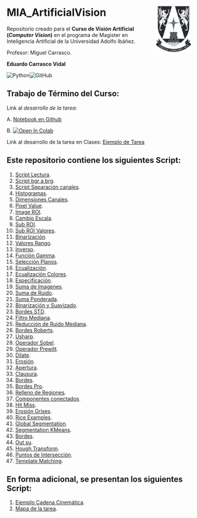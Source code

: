 # MIA_ArtificialVision <img src="img/logo.png" align="right" width = "95px"/>
 
Repositorio creado para el **Curso de Visión Artificial (_Computer Vision_)** en el programa de Magister en Inteligencia Artificial de la Universidad Adolfo Ibáñez.

Profesor: Miguel Carrasco.

**Eduardo Carrasco Vidal**


![Python](https://img.shields.io/badge/python-%2314354C.svg)![GitHub](https://img.shields.io/badge/github-%23121011.svg)

## Trabajo de Término del Curso:

Link al _desarrollo de la tarea_:

A. [Notebook en Github](https://github.com/educarrascov/MIA_ArtificialVision/blob/main/Prueba_Vision_artificial.ipynb)

B. <a href="https://colab.research.google.com/github/educarrascov/MIA_ArtificialVision/blob/main/MIA_ArtificialVision_(Clase_2).ipynb" target="_parent"><img src="https://colab.research.google.com/assets/colab-badge.svg" alt="Open In Colab"/></a>

Link al desarrollo de la tarea en Clases:
[Ejemplo de Tarea](https://github.com/educarrascov/MIA_ArtificialVision/blob/main/MIA_ArtificialVision_(Clase_2).ipynb)


## Este repositorio contiene los siguientes Script:


1. [Script Lectura](https://github.com/educarrascov/MIA_ArtificialVision/blob/main/Script/01_lectura.py).
2. [Script bgr a brg](https://github.com/educarrascov/MIA_ArtificialVision/blob/main/Script/02_bgr_a_rgb.py).
3. [Script Separación canales](https://github.com/educarrascov/MIA_ArtificialVision/blob/main/Script/03_separacion_canales.py).
4. [Histogramas](https://github.com/educarrascov/MIA_ArtificialVision/blob/main/Script/04_histogramas.py).
5. [Dimensiones Canales](https://github.com/educarrascov/MIA_ArtificialVision/blob/main/Script/05_dimensiones_canales.py).
6. [Pixel Value](https://github.com/educarrascov/MIA_ArtificialVision/blob/main/Script/06_pixel_value.py).
7. [Image ROI](https://github.com/educarrascov/MIA_ArtificialVision/blob/main/Script/07_image_roi.py).
8. [Cambio Escala](https://github.com/educarrascov/MIA_ArtificialVision/blob/main/Script/08_cambio_escala.py).
9. [Sub ROI](https://github.com/educarrascov/MIA_ArtificialVision/blob/main/Script/09_sub_roi.py).
10. [Sub ROI Valores](https://github.com/educarrascov/MIA_ArtificialVision/blob/main/Script/10_sub_roi_valores.py).
11. [Binarización](https://github.com/educarrascov/MIA_ArtificialVision/blob/main/Script/11_binarizacion.py).
12. [Valores Rango](https://github.com/educarrascov/MIA_ArtificialVision/blob/main/Script/12_valores_rango.py).
13. [Inverso](https://github.com/educarrascov/MIA_ArtificialVision/blob/main/Script/13_inverso.py).
14. [Función Gamma](https://github.com/educarrascov/MIA_ArtificialVision/blob/main/Script/14_funcion_gamma.py).
15. [Selección Planos](https://github.com/educarrascov/MIA_ArtificialVision/blob/main/Script/15_seleccion_planos.py).
16. [Ecualización](https://github.com/educarrascov/MIA_ArtificialVision/blob/main/Script/16_ecualizacion.py).
17. [Ecualización Colores](https://github.com/educarrascov/MIA_ArtificialVision/blob/main/Script/17_ecualizacion_colores.py).
18. [Especificación](https://github.com/educarrascov/MIA_ArtificialVision/blob/main/Script/18_especificacion.py).
19. [Suma de Imagenes](https://github.com/educarrascov/MIA_ArtificialVision/blob/main/Script/19_suma_imagenes.py).
20. [Suma de Ruido](https://github.com/educarrascov/MIA_ArtificialVision/blob/main/Script/20_suma_ruido.py).
21. [Suma Ponderada](https://github.com/educarrascov/MIA_ArtificialVision/blob/main/Script/21_suma_ponderada.py).
22. [Binarización y Suavizado](https://github.com/educarrascov/MIA_ArtificialVision/blob/main/Script/22_binarizacion_suavizado.py).
23. [Bordes STD](https://github.com/educarrascov/MIA_ArtificialVision/blob/main/Script/23_bordes_std.py).
24. [Filtro Mediana](https://github.com/educarrascov/MIA_ArtificialVision/blob/main/Script/24_filtro_mediana.py).
25. [Reducción de Ruido Mediana](https://github.com/educarrascov/MIA_ArtificialVision/blob/main/Script/25_reduccion_ruido_mediana.py).
26. [Bordes Roberts](https://github.com/educarrascov/MIA_ArtificialVision/blob/main/Script/26_bordes_roberts.py).
27. [Usharp](https://github.com/educarrascov/MIA_ArtificialVision/blob/main/Script/27_usharp.py).
28. [Operador Sobel](https://github.com/educarrascov/MIA_ArtificialVision/blob/main/Script/28_operador_sobel.py).
29. [Operador Prewitt](https://github.com/educarrascov/MIA_ArtificialVision/blob/main/Script/29_operador_prewitt.py).
30. [Dilate](https://github.com/educarrascov/MIA_ArtificialVision/blob/main/Script/30_dilate.py).
31. [Erosión](https://github.com/educarrascov/MIA_ArtificialVision/blob/main/Script/31_erosion.py).
32. [Apertura](https://github.com/educarrascov/MIA_ArtificialVision/blob/main/Script/32_apertura.py).
33. [Clausura](https://github.com/educarrascov/MIA_ArtificialVision/blob/main/Script/33_clausura.py).
34. [Bordes](https://github.com/educarrascov/MIA_ArtificialVision/blob/main/Script/34_bordes.py).
35. [Bordes Pro](https://github.com/educarrascov/MIA_ArtificialVision/blob/main/Script/35_bordes_pro.py).
36. [Relleno de Regiones](https://github.com/educarrascov/MIA_ArtificialVision/blob/main/Script/36_relleno_regiones.py).
37. [Componentes conectados](https://github.com/educarrascov/MIA_ArtificialVision/blob/main/Script/37_componentes_conectadas.py).
38. [Hit Miss](https://github.com/educarrascov/MIA_ArtificialVision/blob/main/Script/38_hit_miss.py).
39. [Erosión Grises](https://github.com/educarrascov/MIA_ArtificialVision/blob/main/Script/39_erosion_grises.py).
40. [Rice Examples](https://github.com/educarrascov/MIA_ArtificialVision/blob/main/Script/40_rice_example.py).
41. [Global Segmentation](https://github.com/educarrascov/MIA_ArtificialVision/blob/main/Script/41_global_segmentation.py).
42. [Segmentation KMeans](https://github.com/educarrascov/MIA_ArtificialVision/blob/main/Script/42_segmentacion_kmeans.py).
43. [Bordes](https://github.com/educarrascov/MIA_ArtificialVision/blob/main/Script/43_bordes.py).
44. [Out su](https://github.com/educarrascov/MIA_ArtificialVision/blob/main/Script/44_outsu.py).
45. [Hough Transform](https://github.com/educarrascov/MIA_ArtificialVision/blob/main/Script/45_hough_transform.py).
46. [Puntos de Intersección](https://github.com/educarrascov/MIA_ArtificialVision/blob/main/Script/46_puntos_interseccion.py).
47. [Template Matching](https://github.com/educarrascov/MIA_ArtificialVision/blob/main/Script/47_template_matching.py).

## En forma adicional, se presentan los siguientes Script:
1. [Ejemplo Cadena Cinemática](https://github.com/educarrascov/MIA_ArtificialVision/blob/main/Script/2.2.%20ejemploCadenaCinematica.py).
2. [Mapa de la tarea](https://github.com/educarrascov/MIA_ArtificialVision/blob/main/Script/2.3.%20mapaTarea.py).

